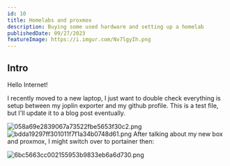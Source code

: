 ```yaml
---
id: 10
title: Homelabs and proxmox
description: Buying some used hardware and setting up a homelab
publishedDate: 09/27/2023
featureImage: https://i.imgur.com/Nv7lgyIh.png
---
```


## Intro
Hello Internet!

I recently moved to a new laptop, I just want to double check everything is setup between my joplin exporter and my github profile. This is a test file, but I'll update it to a blog post eventually.

![058a69e2839067a73522fbe5653f30c2.png](https://i.imgur.com/Nv7lgyI.png)
![bdda19297ff301011f7f1a34b0748d61.png](https://i.imgur.com/3FLYmUj.png)
After talking about my new box and proxmox, I might switch over to portainer then:

![6bc5663cc002155953b9833eb6a6d730.png](https://i.imgur.com/CNPWgP6.png)